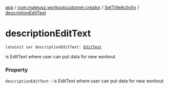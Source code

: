 [app](../../index.md) / [com.mateusz.workoutcustomer.creator](../index.md) / [SetTitleActivity](index.md) / [descriptionEditText](./description-edit-text.md)

# descriptionEditText

`lateinit var descriptionEditText: `[`EditText`](https://developer.android.com/reference/android/widget/EditText.html)

is EditText where user can put data for new workout

### Property

`descriptionEditText` - is EditText where user can put data for new workout